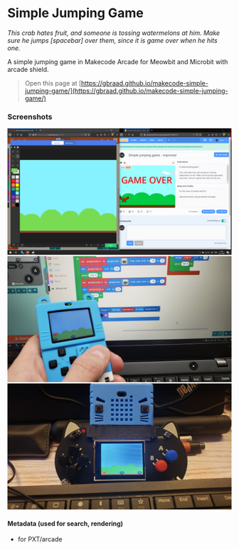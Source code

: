 Simple Jumping Game
===================

_This crab hates fruit, and someone is tossing watermelons at him. Make sure he jumps [spacebar] over them, since it is game over when he hits one._


A simple jumping game in Makecode Arcade for Meowbit and Microbit with arcade shield.

> Open this page at [https://gbraad.github.io/makecode-simple-jumping-game/](https://gbraad.github.io/makecode-simple-jumping-game/)


### Screenshots

![](./screens/scratch.png)
![](./screens/meowbit.jpg)
![](./screens/microbit.jpg)


#### Metadata (used for search, rendering)

* for PXT/arcade
<script src="https://makecode.com/gh-pages-embed.js"></script><script>makeCodeRender("{{ site.makecode.home_url }}", "{{ site.github.owner_name }}/{{ site.github.repository_name }}");</script>
